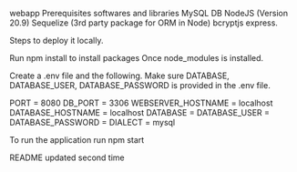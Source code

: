 webapp Prerequisites softwares and libraries MySQL DB NodeJS (Version 20.9) Sequelize (3rd party package for ORM in Node) bcryptjs express.

Steps to deploy it locally. 

Run npm install to install packages Once node_modules is installed. 

Create a .env file and the following. Make sure DATABASE, DATABASE_USER, DATABASE_PASSWORD is provided in the .env file.
 
PORT = 8080
DB_PORT = 3306
WEBSERVER_HOSTNAME = localhost
DATABASE_HOSTNAME = localhost
DATABASE = 
DATABASE_USER = 
DATABASE_PASSWORD = 
DIALECT = mysql

 
To run the application run npm start

README updated second time